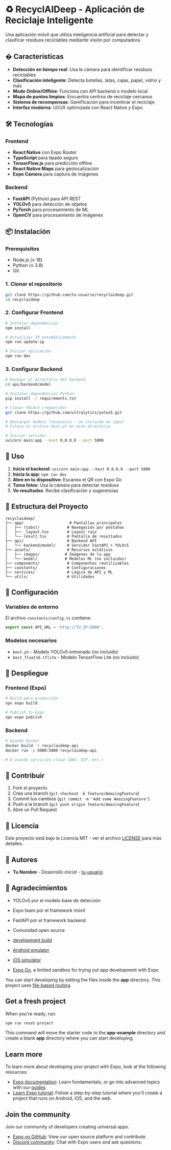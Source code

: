 # ♻️ RecyclAIDeep - Aplicación de Reciclaje Inteligente

Una aplicación móvil que utiliza inteligencia artificial para detectar y clasificar residuos reciclables mediante visión por computadora.

## � Características

- **Detección en tiempo real**: Usa la cámara para identificar residuos reciclables
- **Clasificación inteligente**: Detecta botellas, latas, cajas, papel, vidrio y más
- **Modo Online/Offline**: Funciona con API backend o modelo local
- **Mapa de puntos limpios**: Encuentra centros de reciclaje cercanos
- **Sistema de recompensas**: Gamificación para incentivar el reciclaje
- **Interfaz moderna**: UI/UX optimizada con React Native y Expo

## 🛠️ Tecnologías

### Frontend
- **React Native** con Expo Router
- **TypeScript** para tipado seguro
- **TensorFlow.js** para predicción offline
- **React Native Maps** para geolocalización
- **Expo Camera** para captura de imágenes

### Backend
- **FastAPI** (Python) para API REST
- **YOLOv5** para detección de objetos
- **PyTorch** para procesamiento de ML
- **OpenCV** para procesamiento de imágenes

## 📦 Instalación

### Prerequisitos
- Node.js (≥ 18)
- Python (≥ 3.8)
- Git

### 1. Clonar el repositorio
```bash
git clone https://github.com/tu-usuario/recyclaideep.git
cd recyclaideep
```

### 2. Configurar Frontend
```bash
# Instalar dependencias
npm install

# Actualizar IP automáticamente
npm run update-ip

# Iniciar aplicación
npm run dev
```

### 3. Configurar Backend
```bash
# Navegar al directorio del backend
cd api/backend/model

# Instalar dependencias Python
pip install -r requirements.txt

# Clonar YOLOv5 (requerido)
git clone https://github.com/ultralytics/yolov5.git

# Descargar modelo (necesario - no incluido en repo)
# Coloca tu archivo best.pt en este directorio

# Iniciar servidor
uvicorn main:app --host 0.0.0.0 --port 5000
```

## 🎯 Uso

1. **Inicia el backend**: `uvicorn main:app --host 0.0.0.0 --port 5000`
2. **Inicia la app**: `npm run dev`
3. **Abre en tu dispositivo**: Escanea el QR con Expo Go
4. **Toma fotos**: Usa la cámara para detectar residuos
5. **Ve resultados**: Recibe clasificación y sugerencias

## 📁 Estructura del Proyecto

```
recyclaideep/
├── app/                    # Pantallas principales
│   ├── (tabs)/            # Navegación por pestañas
│   ├── _layout.tsx        # Layout raíz
│   └── result.tsx         # Pantalla de resultados
├── api/                   # Backend API
│   └── backend/model/     # Servidor FastAPI + YOLOv5
├── assets/                # Recursos estáticos
│   ├── images/           # Imágenes de la app
│   └── model/            # Modelos ML (no incluidos)
├── components/            # Componentes reutilizables
├── constants/             # Configuraciones
├── services/              # Lógica de API y ML
└── utils/                 # Utilidades
```

## 🔧 Configuración

### Variables de entorno
El archivo `constants/config.ts` contiene:
```typescript
export const API_URL = 'http://TU_IP:5000';
```

### Modelos necesarios
- `best.pt` - Modelo YOLOv5 entrenado (no incluido)
- `best_float16.tflite` - Modelo TensorFlow Lite (no incluido)

## 🚀 Despliegue

### Frontend (Expo)
```bash
# Build para producción
npx expo build

# Publish to Expo
npx expo publish
```

### Backend
```bash
# Usando Docker
docker build -t recyclaideep-api .
docker run -p 5000:5000 recyclaideep-api

# O usando servicios cloud (AWS, GCP, etc.)
```

## 🤝 Contribuir

1. Fork el proyecto
2. Crea una branch (`git checkout -b feature/AmazingFeature`)
3. Commit tus cambios (`git commit -m 'Add some AmazingFeature'`)
4. Push a la branch (`git push origin feature/AmazingFeature`)
5. Abre un Pull Request

## 📄 Licencia

Este proyecto está bajo la Licencia MIT - ver el archivo [LICENSE](LICENSE) para más detalles.

## 👥 Autores

- **Tu Nombre** - *Desarrollo inicial* - [tu-usuario](https://github.com/tu-usuario)

## 🙏 Agradecimientos

- YOLOv5 por el modelo base de detección
- Expo team por el framework móvil
- FastAPI por el framework backend
- Comunidad open source

- [development build](https://docs.expo.dev/develop/development-builds/introduction/)
- [Android emulator](https://docs.expo.dev/workflow/android-studio-emulator/)
- [iOS simulator](https://docs.expo.dev/workflow/ios-simulator/)
- [Expo Go](https://expo.dev/go), a limited sandbox for trying out app development with Expo

You can start developing by editing the files inside the **app** directory. This project uses [file-based routing](https://docs.expo.dev/router/introduction).

## Get a fresh project

When you're ready, run:

```bash
npm run reset-project
```

This command will move the starter code to the **app-example** directory and create a blank **app** directory where you can start developing.

## Learn more

To learn more about developing your project with Expo, look at the following resources:

- [Expo documentation](https://docs.expo.dev/): Learn fundamentals, or go into advanced topics with our [guides](https://docs.expo.dev/guides).
- [Learn Expo tutorial](https://docs.expo.dev/tutorial/introduction/): Follow a step-by-step tutorial where you'll create a project that runs on Android, iOS, and the web.

## Join the community

Join our community of developers creating universal apps.

- [Expo on GitHub](https://github.com/expo/expo): View our open source platform and contribute.
- [Discord community](https://chat.expo.dev): Chat with Expo users and ask questions.

